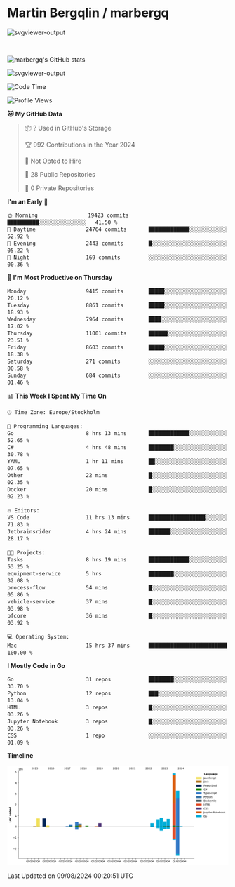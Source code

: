 # Martin Bergqlin / marbergq

![svgviewer-output](https://user-images.githubusercontent.com/2405410/206014777-22d41ecb-c24f-421d-b7d9-bba2cb5bb0de.svg)

<br>

<!--- [![Martin's Week](https://github-readme-stats.vercel.app/api/wakatime?username=marbergq&theme=dark)](https://github.com/anuraghazra/github-readme-stats) -->

![marbergq's GitHub stats](https://github-readme-stats.vercel.app/api?username=marbergq&count_private=true&show_icons=true)

![svgviewer-output](https://wakatime.com/badge/user/3f0a2069-6683-4e19-9a4a-7d21ea815067.svg)

<!--START_SECTION:waka-->
![Code Time](http://img.shields.io/badge/Code%20Time-4%2C247%20hrs%2051%20mins-blue)

![Profile Views](http://img.shields.io/badge/Profile%20Views-0-blue)

**🐱 My GitHub Data** 

> 📦 ? Used in GitHub's Storage 
 > 
> 🏆 992 Contributions in the Year 2024
 > 
> 🚫 Not Opted to Hire
 > 
> 📜 28 Public Repositories 
 > 
> 🔑 0 Private Repositories 
 > 
**I'm an Early 🐤** 

```text
🌞 Morning                19423 commits       ██████████░░░░░░░░░░░░░░░   41.50 % 
🌆 Daytime                24764 commits       █████████████░░░░░░░░░░░░   52.92 % 
🌃 Evening                2443 commits        █░░░░░░░░░░░░░░░░░░░░░░░░   05.22 % 
🌙 Night                  169 commits         ░░░░░░░░░░░░░░░░░░░░░░░░░   00.36 % 
```
📅 **I'm Most Productive on Thursday** 

```text
Monday                   9415 commits        █████░░░░░░░░░░░░░░░░░░░░   20.12 % 
Tuesday                  8861 commits        █████░░░░░░░░░░░░░░░░░░░░   18.93 % 
Wednesday                7964 commits        ████░░░░░░░░░░░░░░░░░░░░░   17.02 % 
Thursday                 11001 commits       ██████░░░░░░░░░░░░░░░░░░░   23.51 % 
Friday                   8603 commits        █████░░░░░░░░░░░░░░░░░░░░   18.38 % 
Saturday                 271 commits         ░░░░░░░░░░░░░░░░░░░░░░░░░   00.58 % 
Sunday                   684 commits         ░░░░░░░░░░░░░░░░░░░░░░░░░   01.46 % 
```


📊 **This Week I Spent My Time On** 

```text
🕑︎ Time Zone: Europe/Stockholm

💬 Programming Languages: 
Go                       8 hrs 13 mins       █████████████░░░░░░░░░░░░   52.65 % 
C#                       4 hrs 48 mins       ████████░░░░░░░░░░░░░░░░░   30.78 % 
YAML                     1 hr 11 mins        ██░░░░░░░░░░░░░░░░░░░░░░░   07.65 % 
Other                    22 mins             █░░░░░░░░░░░░░░░░░░░░░░░░   02.35 % 
Docker                   20 mins             █░░░░░░░░░░░░░░░░░░░░░░░░   02.23 % 

🔥 Editors: 
VS Code                  11 hrs 13 mins      ██████████████████░░░░░░░   71.83 % 
Jetbrainsrider           4 hrs 24 mins       ███████░░░░░░░░░░░░░░░░░░   28.17 % 

🐱‍💻 Projects: 
Tasks                    8 hrs 19 mins       █████████████░░░░░░░░░░░░   53.25 % 
equipment-service        5 hrs               ████████░░░░░░░░░░░░░░░░░   32.08 % 
process-flow             54 mins             █░░░░░░░░░░░░░░░░░░░░░░░░   05.86 % 
vehicle-service          37 mins             █░░░░░░░░░░░░░░░░░░░░░░░░   03.98 % 
pfcore                   36 mins             █░░░░░░░░░░░░░░░░░░░░░░░░   03.92 % 

💻 Operating System: 
Mac                      15 hrs 37 mins      █████████████████████████   100.00 % 
```

**I Mostly Code in Go** 

```text
Go                       31 repos            ████████░░░░░░░░░░░░░░░░░   33.70 % 
Python                   12 repos            ███░░░░░░░░░░░░░░░░░░░░░░   13.04 % 
HTML                     3 repos             █░░░░░░░░░░░░░░░░░░░░░░░░   03.26 % 
Jupyter Notebook         3 repos             █░░░░░░░░░░░░░░░░░░░░░░░░   03.26 % 
CSS                      1 repo              ░░░░░░░░░░░░░░░░░░░░░░░░░   01.09 % 
```



**Timeline**

![Lines of Code chart](https://raw.githubusercontent.com/marbergq/marbergq/main/assets/bar_graph.png)


 Last Updated on 09/08/2024 00:20:51 UTC
<!--END_SECTION:waka-->
